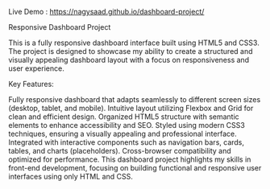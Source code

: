 Live Demo : https://nagysaad.github.io/dashboard-project/

Responsive Dashboard Project

This is a fully responsive dashboard interface built using HTML5 and CSS3. The project is designed to showcase my ability to create a structured and visually appealing dashboard layout with a focus on responsiveness and user experience.

Key Features:

Fully responsive dashboard that adapts seamlessly to different screen sizes (desktop, tablet, and mobile).
Intuitive layout utilizing Flexbox and Grid for clean and efficient design.
Organized HTML5 structure with semantic elements to enhance accessibility and SEO.
Styled using modern CSS3 techniques, ensuring a visually appealing and professional interface.
Integrated with interactive components such as navigation bars, cards, tables, and charts (placeholders).
Cross-browser compatibility and optimized for performance.
This dashboard project highlights my skills in front-end development, focusing on building functional and responsive user interfaces using only HTML and CSS.

